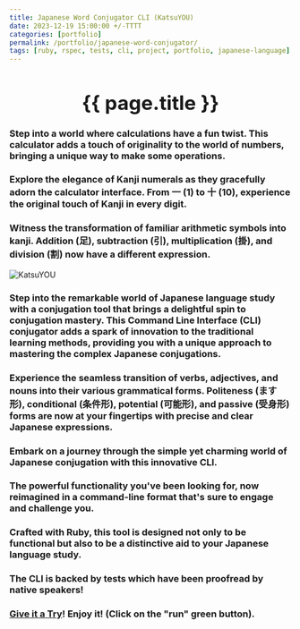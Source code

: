 ```yaml
---
title: Japanese Word Conjugator CLI (KatsuYOU)
date: 2023-12-19 15:00:00 +/-TTTT
categories: [portfolio]
permalink: /portfolio/japanese-word-conjugator/
tags: [ruby, rspec, tests, cli, project, portfolio, japanese-language]
---
```

<div style="text-align: center;">
  <h1 style="font-size: 2.5em;">{{ page.title }}</h1>
</div>

### Step into a world where calculations have a fun twist. This calculator adds a touch of originality to the world of numbers, bringing a unique way to make some operations.

### Explore the elegance of Kanji numerals as they gracefully adorn the calculator interface. From 一 (1) to 十 (10), experience the original touch of Kanji in every digit.

### Witness the transformation of familiar arithmetic symbols into kanji. Addition (足), subtraction (引), multiplication (掛), and division (割) now have a different expression.

![KatsuYOU](https://i.postimg.cc/C0mrQ4mw/cli-katsu.png)

### Step into the remarkable world of Japanese language study with a conjugation tool that brings a delightful spin to conjugation mastery. This Command Line Interface (CLI) conjugator adds a spark of innovation to the traditional learning methods, providing you with a unique approach to mastering the complex Japanese conjugations.

### Experience the seamless transition of verbs, adjectives, and nouns into their various grammatical forms. Politeness (ます形), conditional (条件形), potential (可能形), and passive (受身形) forms are now at your fingertips with precise and clear Japanese expressions.

### Embark on a journey through the simple yet charming world of Japanese conjugation with this innovative CLI.

### The powerful functionality you've been looking for, now reimagined in a command-line format that's sure to engage and challenge you.

### Crafted with Ruby, this tool is designed not only to be functional but also to be a distinctive aid to your Japanese language study.

### The CLI is backed by tests which have been proofread by native speakers!

### [Give it a Try](https://replit.com/@FragozoLeonardo/KatsuYOU)! Enjoy it! (Click on the "run" green button).
